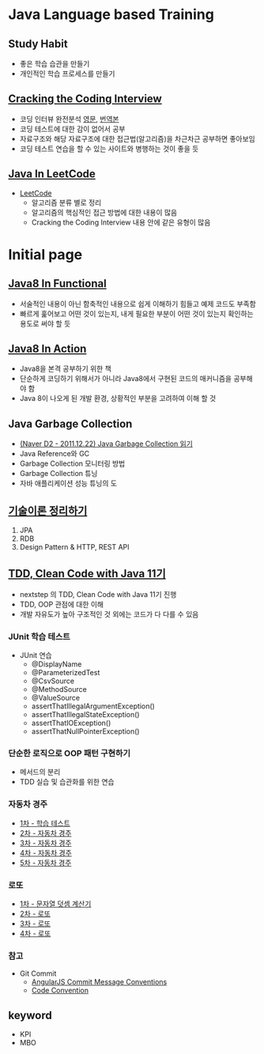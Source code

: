 # Java Language based Training

## Study Habit
- 좋은 학습 습관을 만들기
- 개인적인 학습 프로세스를 만들기

## [Cracking the Coding Interview](java-in-interview/README.md)
- 코딩 인터뷰 완전분석 [영문](https://www.crackingthecodinginterview.com/), [번역본](https://blog.insightbook.co.kr/2017/08/07/%ec%bd%94%eb%94%a9-%ec%9d%b8%ed%84%b0%eb%b7%b0-%ec%99%84%ec%a0%84-%eb%b6%84%ec%84%9d-189%ea%b0%80%ec%a7%80-%ed%94%84%eb%a1%9c%ea%b7%b8%eb%9e%98%eb%b0%8d-%eb%ac%b8%ec%a0%9c%ec%99%80-%ed%95%b4%eb%b2%95/)
- 코딩 테스트에 대한 감이 없어서 공부
- 자료구조와 해당 자료구조에 대한 접근법(알고리즘)을 차근차근 공부하면 좋아보임
- 코딩 테스트 연습을 할 수 있는 사이트와 병행하는 것이 좋을 듯

## [Java In LeetCode](java-in-leetCode/README.md)
- [LeetCode](https://leetcode.com/)
    - 알고리즘 분류 별로 정리
    - 알고리즘의 핵심적인 접근 방법에 대한 내용이 많음
    - Cracking the Coding Interview 내용 안에 같은 유형이 많음
# Initial page

## [Java8 In Functional](java8-in-functional/README.md)
- 서술적인 내용이 아닌 함축적인 내용으로 쉽게 이해하기 힘들고 예제 코드도 부족함
- 빠르게 훑어보고 어떤 것이 있는지, 내게 필요한 부분이 어떤 것이 있는지 확인하는 용도로 써야 할 듯

## [Java8 In Action](java8-in-action/README.md)
- Java8을 본격 공부하기 위한 책
- 단순하게 코딩하기 위해서가 아니라 Java8에서 구현된 코드의 매커니즘을 공부해야 함
- Java 8이 나오게 된 개발 환경, 상황적인 부분을 고려하여 이해 할 것

## Java Garbage Collection
- [(Naver D2 - 2011.12.22) Java Garbage Collection 읽기](https://www.notion.so/seokrae/Garbage-Collection-65857d2182e54d2eba7ee9e8c63818f4)
- Java Reference와 GC
- Garbage Collection 모니터링 방법
- Garbage Collection 튜닝
- 자바 애플리케이션 성능 튜닝의 도

## [기술이론 정리하기](https://www.notion.so/seokrae/b231ac0ef6cd406d9db051cf08050c58)
1. JPA
2. RDB
3. Design Pattern & HTTP, REST API

## [TDD, Clean Code with Java 11기](java-in-tdd/README.md)
- nextstep 의 TDD, Clean Code with Java 11기 진행
- TDD, OOP 관점에 대한 이해
- 개발 자유도가 높아 구조적인 것 외에는 코드가 다 다를 수 있음

### JUnit 학습 테스트
- JUnit 연습
    - @DisplayName
    - @ParameterizedTest
    - @CsvSource
    - @MethodSource
    - @ValueSource
    - assertThatIllegalArgumentException()
    - assertThatIllegalStateException()
    - assertThatIOException()
    - assertThatNullPointerException()

### 단순한 로직으로 OOP 패턴 구현하기
- 메서드의 분리
- TDD 실습 및 습관화를 위한 연습

### 자동차 경주
- [1차 - 학습 테스트](https://github.com/next-step/java-racingcar/pull/1847)
- [2차 - 자동차 경주](https://github.com/next-step/java-racingcar/pull/1914)
- [3차 - 자동차 경주](https://github.com/next-step/java-racingcar/pull/1960)
- [4차 - 자동차 경주](https://github.com/next-step/java-racingcar/pull/2013)
- [5차 - 자동차 경주](https://github.com/next-step/java-racingcar/pull/2037)

### 로또
- [1차 - 문자열 덧셈 계산기](https://github.com/next-step/java-lotto/pull/1242)
- [2차 - 로또](https://github.com/next-step/java-lotto/pull/1255)
- [3차 - 로또](https://github.com/next-step/java-lotto/pull/1261)
- [4차 - 로또](https://github.com/next-step/java-lotto/pull/1273)

### 참고
- Git Commit
    - [AngularJS Commit Message Conventions](https://gist.github.com/stephenparish/9941e89d80e2bc58a153)
    - [Code Convention](https://google.github.io/styleguide/javaguide.html)

## keyword
- KPI
- MBO
